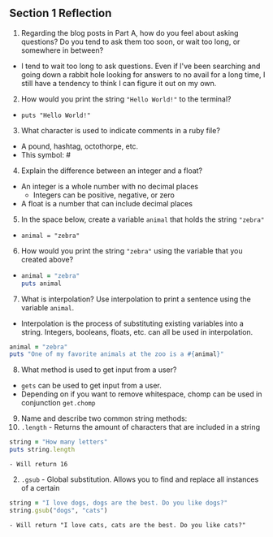 ## Section 1 Reflection

1. Regarding the blog posts in Part A, how do you feel about asking questions? Do you tend to ask them too soon, or wait too long, or somewhere in between?
  - I tend to wait too long to ask questions. Even if I've been searching and going down a rabbit hole looking for answers to no avail for a long time, I still have a tendency to think I can figure it out on my own.

2. How would you print the string `"Hello World!"` to the terminal?
  - `puts "Hello World!"`

3. What character is used to indicate comments in a ruby file?
  - A pound, hashtag, octothorpe, etc.
  - This symbol: #

4. Explain the difference between an integer and a float?
  - An integer is a whole number with no decimal places
    - Integers can be positive, negative, or zero
  - A float is a number that can include decimal places

5. In the space below, create a variable `animal` that holds the string `"zebra"`
  - `animal = "zebra"`

6. How would you print the string `"zebra"` using the variable that you created above?
  - ```ruby
    animal = "zebra"
    puts animal
    ```

7. What is interpolation? Use interpolation to print a sentence using the variable `animal`.
  - Interpolation is the process of substituting existing variables into a string. Integers, booleans, floats, etc. can all be used in interpolation.

```ruby
animal = "zebra"
puts "One of my favorite animals at the zoo is a #{animal}"
```

8. What method is used to get input from a user?
  - `gets` can be used to get input from a user.
  - Depending on if you want to remove whitespace, chomp can be used in conjunction `get.chomp`

9. Name and describe two common string methods:
  1. `.length`
    - Returns the amount of characters that are included in a string

```ruby
string = "How many letters"
puts string.length
```

    - Will return 16
  2. `.gsub`
    - Global substitution. Allows you to find and replace all instances of a certain

```ruby
string = "I love dogs, dogs are the best. Do you like dogs?"
string.gsub("dogs", "cats")
```

    - Will return "I love cats, cats are the best. Do you like cats?"
